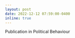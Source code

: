 ```yaml
---
layout: post
date: 2022-12-12 07:59:00-0400
inline: true
---
```


Publication in Political Behaviour
